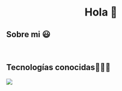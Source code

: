 <h1 align="center">Hola 👋</h1> 

<h2>Sobre mi 😃</h2>
<!--Intro start-->

<p align="left">

<!--Intro end-->
  </p>
<br>

<h2 >Tecnologías conocidas👨🏻‍💻</h2>
<!--tech stack icons-->
<p align="left">
  <a href="https://skillicons.dev">
    <img src="https://skillicons.dev/icons?i=py,django,git,github,mysql,java,css,html,vscode," />
  </a>
</p>
<br>
<!-------------------------->
